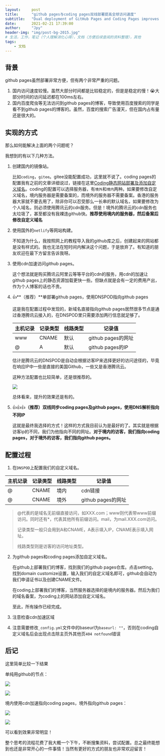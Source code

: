 ```yaml
---
layout:     post
title:      "github pages与coding pages双线部署提高全球访问速度"
subtitle:   "Dual deployment of GitHub Pages and Coding Pages improves global access speed"
date:       2021-02-21 17:39:00
author:     "Jpy"
header-img: "img/post-bg-2015.jpg"
# 生活，工作，笔记（个人理解消化心得），文档（方便后续查阅的资料整理），其他
tags:
    - 文档
---
```


## 背景

github pages虽然部署非常方便，但有两个非常严重的问题。

1. 国内访问速度较慢。虽然大部分时间都是比较稳定的，但是是稳定的慢！😭大部分时间的访问延迟都在100ms左右。
2. 国内百度爬虫等无法访问到github pages的博客，导致使用百度搜索的同学是看不到github pages的博客的。虽然，百度的搜索广告漫天，但在国内占有量还是很大的。

## 实现的方式

那么如何能解决上面的两个问题呢？

我想到的有以下几种方法。

1. 创建国内的镜像站。

   比如`coding`，`gitee`。gitee没能配置成功，这里就不说了。coding pages的配置我有之前的文章详细说过，链接在这里[Coding静态网站部署及添加自定义域名](https://jiapy.space/2021/02/20/Coding%E9%9D%99%E6%80%81%E7%BD%91%E7%AB%99%E9%83%A8%E7%BD%B2%E5%8F%8A%E6%B7%BB%E5%8A%A0%E8%87%AA%E5%AE%9A%E4%B9%89%E5%9F%9F%E5%90%8D/)。coding的配置可以选择服务器，有`境外`和`境内`两种。如果要修改自定义域名，境内服务器是需要备案的，而境外的服务器不需要备案。香港的服务器大家就不要去用了，除非你可以忍受那么一长串的默认域名，如果要修改为个人域名，则必须使用腾讯云的cdn服务。但是！境外的腾讯云的cdn服务也太垃圾了，甚至都没有我裸连github快。**推荐使用境内的服务器，然后备案后修改自定义域名**

2. 使用国外的`netlify`等网站构建。

   不知道为什么，我按照网上的教程导入我的github库之后，创建起来的网站都是没有样式的。我也无法在短时间内解决这个问题，于是放弃了。有知道的朋友欢迎在最下方留言告诉我呀。

3. 使用cdn加速访问github pages。

   这个想法就是购买腾讯云阿里云等等平台的cdn的服务，用cdn的加速让github pages上的静态资源加载更快一些。但缺点就是会有一定的费用产出，作为个人博客的话也不贵。

4. 👍**（推荐）**单部署github pages，使用DNSPOD指向github pages

   这是我在配置过程中发现的，新域名直接指向github pages居然很多节点是通过香港腾讯云接入的，在DNSPOD里只需要添加两行信息就足够了。

   | 主机记录 | 记录类型 | 线路类型 | 记录值             |
   | -------- | -------- | -------- | ------------------ |
   | www      | CNAME    | 默认     | github pages的网址 |
   | @        | A        | 默认     | github pages的IP   |

   估计是腾讯云的DNSPOD是自动会根据访客IP来选择更好的访问途径的，毕竟在响应IP中一些是直接的美国Github，一些又是香港腾讯云。

   这种方法配置也比较简单，还是很推荐的。

   ![](https://cdn.jsdelivr.net/gh/Jia-py/blog_picture/21_3/yTn0zD.md.jpg)

   总体看来，提升的效果还是有的。

5. 👍👍👍**（推荐）双线同步coding pages及github pages，使用DNS解析指向不同IP**

   这就是最终我选择的方式！这样的方式我目前认为是最好的了。其实就是根据访客ip的不同，我们为他指向不同的网址。**对于境内的访客，我们指向coding pages，对于境外的访客，我们指向github pages。**

## 配置过程

1. 在`DNSPOD`上配置我们的自定义域名。

| 主机记录 | 记录类型 | 线路类型 | 记录值             |
| -------- | -------- | -------- | ------------------ |
| @        | CNAME    | 境内     | cdn链接            |
| @        | CNAME    | 境外     | github pages的网址 |

> @代表的是域名无前缀直接访问，如XXX.com；www则代表带www前缀访问。同时还有*，代表其他所有前缀访问。mail，为mail.XXX.com访问。
>
> 记录类型一般只会用到A和CNAME，A表示填入IP，CNAME表示填入网址。
>
> 线路类型则是访客的访问地址类型。

2. 为github pages和coding pages添加自定义域名。

   在github上部署我们的博客，找到我们的github pages仓库。点击setting，找到domain customize设置，输入我们的自定义域名即可，github会自动为我们申请证书以及创建CNAME文件。

   在coding上部署我们的博客，当然服务器选择的是境内的服务器。然后为我们的域名备案，为coding上的网站添加自定义域名。

   至此，所有操作已经完成。

3. 注意检查cdn加速区域
4. 注意需要修改`_config.yml`文件中的baseurl为`baseurl: ""`，否则在coding自定义域名后会出现点击除主页外其他页`404 notfound`错误

## 后记

这里简单比较一下结果

单纯用github的节点：

![](https://cdn.jsdelivr.net/gh/Jia-py/blog_picture/21_2/Snipaste_2021-02-25_22-08-15.jpg)

![](https://cdn.jsdelivr.net/gh/Jia-py/blog_picture/21_2/纯github.jpg)

境内使用cdn加速指向coding pages，境外指向github pages：

![](https://cdn.jsdelivr.net/gh/Jia-py/blog_picture/21_2/Snipaste_2021-02-25_22-06-33.jpg)

![](https://cdn.jsdelivr.net/gh/Jia-py/blog_picture/21_2/Snipaste_2021-02-25_22-09-15.jpg)

可以看到效果非常明显！

整个思考的流程花费了我大概一个下午，不断搜集资料，尝试配置。总之最终能想到也还是非常开心的一件事情！当然有更好的方式的朋友也非常欢迎留言！

